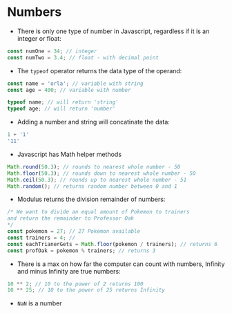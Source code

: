 # Numbers

* There is only one type of number in Javascript, regardless if it is an integer or float:

```Javascript
const numOne = 34; // integer
const numTwo = 3.4; // float - with decimal point

```

* The ```typeof``` operator returns the data type of the operand:
```Javascript
const name = 'orla'; // variable with string
const age = 400; // variable with number

typeof name; // will return 'string'
typeof age; // will return 'number'
```

* Adding a number and string will concatinate the data:

```Javascript
1 + '1'
'11'
```

* Javascript has Math helper methods
```Javascript
Math.round(50.3); // rounds to nearest whole number - 50
Math.floor(50.3); // rounds down to nearest whole number - 50
Math.ceil(50.3); // rounds up to nearest whole number - 51
Math.random(); // returns random number between 0 and 1
```

* Modulus returns the division remainder of numbers:

```Javascript
/* We want to divide an equal amount of Pokemon to trainers
and return the remainder to Professor Oak
*/
const pokemon = 27; // 27 Pokemon available
const trainers = 4; //
const eachTrianerGets = Math.floor(pokemon / trainers); // returns 6
const profOak = pokemon % trainers; // returns 3
```

* There is a max on how far the computer can count with numbers, Infinity and minus Infinity are true numbers:

```Javascript
10 ** 2; // 10 to the power of 2 returns 100
10 ** 25; // 10 to the power of 25 returns Infinity
```

* ```NaN``` is a number

